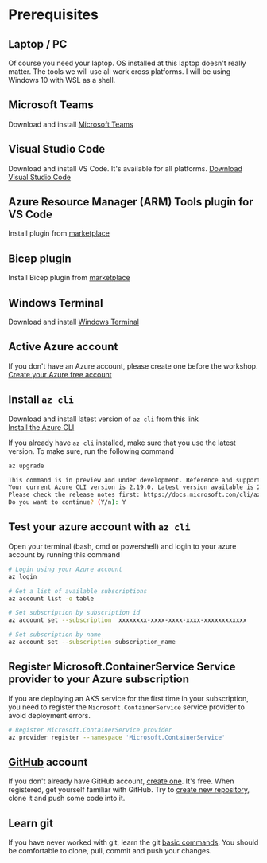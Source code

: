# Prerequisites

## Laptop / PC
Of course you need your laptop. OS installed at this laptop doesn't really matter. The tools we will use all work cross platforms. I will be using Windows 10 with WSL as a shell.

## Microsoft Teams

Download and install [Microsoft Teams](https://products.office.com/en-US/microsoft-teams/group-chat-software)

## Visual Studio Code

Download and install VS Code. It's available for all platforms.
[Download Visual Studio Code](https://code.visualstudio.com/download)

## Azure Resource Manager (ARM) Tools plugin for VS Code

Install plugin from [marketplace](https://marketplace.visualstudio.com/items?itemName=msazurermtools.azurerm-vscode-tools) 

## Bicep plugin

Install Bicep plugin from [marketplace](https://marketplace.visualstudio.com/items?itemName=ms-azuretools.vscode-bicep) 
 
## Windows Terminal

Download and install [Windows Terminal](https://www.microsoft.com/en-us/p/windows-terminal/9n0dx20hk701?activetab=pivot:overviewtab&atc=true)

## Active Azure account

If you don't have an Azure account, please create one before the workshop.
[Create your Azure free account](https://azure.microsoft.com/en-us/free/?WT.mc_id=AZ-MVP-5003837)

## Install `az cli`

Download and install latest version of `az cli` from this link  
[Install the Azure CLI](https://docs.microsoft.com/en-us/cli/azure/install-azure-cli?view=azure-cli-latest&WT.mc_id=AZ-MVP-5003837)

If you already have `az cli` installed, make sure that you use the latest version. To make sure, run the following command

```bash
az upgrade

This command is in preview and under development. Reference and support levels: https://aka.ms/CLI_refstatus
Your current Azure CLI version is 2.19.0. Latest version available is 2.19.1.
Please check the release notes first: https://docs.microsoft.com/cli/azure/release-notes-azure-cli
Do you want to continue? (Y/n): Y
```

## Test your azure account with `az cli`

Open your terminal (bash, cmd or powershell) and login to your azure account by running this command

```bash
# Login using your Azure account
az login

# Get a list of available subscriptions
az account list -o table

# Set subscription by subscription id
az account set --subscription  xxxxxxxx-xxxx-xxxx-xxxx-xxxxxxxxxxxx

# Set subscription by name
az account set --subscription subscription_name
```

## Register Microsoft.ContainerService Service provider to your Azure subscription

If you are deploying an AKS service for the first time in your subscription, you need to register the `Microsoft.ContainerService` service provider to avoid deployment errors.

```bash
# Register Microsoft.ContainerService provider
az provider register --namespace 'Microsoft.ContainerService'
```

## [GitHub](https://github.com/) account 

If you don't already have GitHub account, [create one](https://github.com/signup). It's free.
When registered, get yourself familiar with GitHub. Try to [create new repository](https://docs.github.com/en/github/creating-cloning-and-archiving-repositories/creating-a-repository-on-github/creating-a-new-repository), clone it and push some code into it. 

## Learn git

If you have never worked with git, learn the git [basic commands](https://docs.gitlab.com/ee/gitlab-basics/start-using-git.html). You should be comfortable to clone, pull, commit and push your changes.